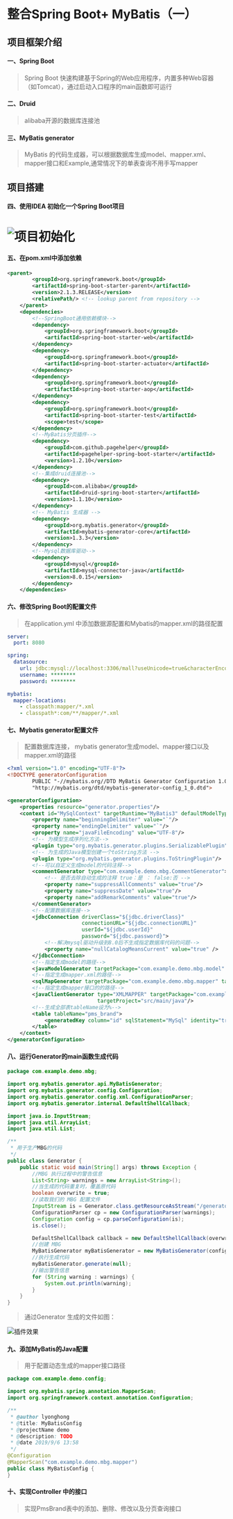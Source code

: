 # 						整合Spring Boot+ MyBatis（一）

 ## 项目框架介绍

#### 一、Spring Boot

> Spring Boot 快速构建基于Spring的Web应用程序，内置多种Web容器（如Tomcat），通过启动入口程序的main函数即可运行

#### 二、Druid

> alibaba开源的数据库连接池

#### 三、MyBatis generator

> MyBatis 的代码生成器，可以根据数据库生成model、mapper.xml、mapper接口和Example,通常情况下的单表查询不用手写mapper

## 项目搭建

#### 四、使用IDEA 初始化一个Spring Boot项目


![项目初始化](https://github.com/lyonghong/Spring-Boot/edit/masterimage\初始化项目.jpg)
=======

#### 五、在pom.xml中添加依赖

```xml
<parent>
        <groupId>org.springframework.boot</groupId>
        <artifactId>spring-boot-starter-parent</artifactId>
        <version>2.1.3.RELEASE</version>
        <relativePath/> <!-- lookup parent from repository -->
    </parent>
    <dependencies>
        <!--SpringBoot通用依赖模块-->
        <dependency>
            <groupId>org.springframework.boot</groupId>
            <artifactId>spring-boot-starter-web</artifactId>
        </dependency>
        <dependency>
            <groupId>org.springframework.boot</groupId>
            <artifactId>spring-boot-starter-actuator</artifactId>
        </dependency>
        <dependency>
            <groupId>org.springframework.boot</groupId>
            <artifactId>spring-boot-starter-aop</artifactId>
        </dependency>
        <dependency>
            <groupId>org.springframework.boot</groupId>
            <artifactId>spring-boot-starter-test</artifactId>
            <scope>test</scope>
        </dependency>
        <!--MyBatis分页插件-->
        <dependency>
            <groupId>com.github.pagehelper</groupId>
            <artifactId>pagehelper-spring-boot-starter</artifactId>
            <version>1.2.10</version>
        </dependency>
        <!--集成druid连接池-->
        <dependency>
            <groupId>com.alibaba</groupId>
            <artifactId>druid-spring-boot-starter</artifactId>
            <version>1.1.10</version>
        </dependency>
        <!-- MyBatis 生成器 -->
        <dependency>
            <groupId>org.mybatis.generator</groupId>
            <artifactId>mybatis-generator-core</artifactId>
            <version>1.3.3</version>
        </dependency>
        <!--Mysql数据库驱动-->
        <dependency>
            <groupId>mysql</groupId>
            <artifactId>mysql-connector-java</artifactId>
            <version>8.0.15</version>
        </dependency>
    </dependencies>

```

#### 六、修改Spring Boot的配置文件

> 在application.yml 中添加数据源配置和Mybatis的mapper.xml的路径配置

```yml
server:
  port: 8080

spring:
  datasource:
    url: jdbc:mysql://localhost:3306/mall?useUnicode=true&characterEncoding=utf-8&serverTimezone=Asia/Shanghai
    username: ********
    password: ********

mybatis:
  mapper-locations:
    - classpath:mapper/*.xml
    - classpath*:com/**/mapper/*.xml

```

####  七、Mybatis generator配置文件

> 配置数据库连接， mybatis generator生成model、mapper接口以及mapper.xml的路径

```xml
<?xml version="1.0" encoding="UTF-8"?>
<!DOCTYPE generatorConfiguration
        PUBLIC "-//mybatis.org//DTD MyBatis Generator Configuration 1.0//EN"
        "http://mybatis.org/dtd/mybatis-generator-config_1_0.dtd">

<generatorConfiguration>
    <properties resource="generator.properties"/>
    <context id="MySqlContext" targetRuntime="MyBatis3" defaultModelType="flat">
        <property name="beginningDelimiter" value="`"/>
        <property name="endingDelimiter" value="`"/>
        <property name="javaFileEncoding" value="UTF-8"/>
        <!-- 为模型生成序列化方法-->
        <plugin type="org.mybatis.generator.plugins.SerializablePlugin"/>
        <!-- 为生成的Java模型创建一个toString方法 -->
        <plugin type="org.mybatis.generator.plugins.ToStringPlugin"/>
        <!--可以自定义生成model的代码注释-->
        <commentGenerator type="com.example.demo.mbg.CommentGenerator">
            <!-- 是否去除自动生成的注释 true：是 ： false:否 -->
            <property name="suppressAllComments" value="true"/>
            <property name="suppressDate" value="true"/>
            <property name="addRemarkComments" value="true"/>
        </commentGenerator>
        <!--配置数据库连接-->
        <jdbcConnection driverClass="${jdbc.driverClass}"
                        connectionURL="${jdbc.connectionURL}"
                        userId="${jdbc.userId}"
                        password="${jdbc.password}">
            <!--解决mysql驱动升级到8.0后不生成指定数据库代码的问题-->
            <property name="nullCatalogMeansCurrent" value="true" />
        </jdbcConnection>
        <!--指定生成model的路径-->
        <javaModelGenerator targetPackage="com.example.demo.mbg.model" targetProject="src/main/java"/>
        <!--指定生成mapper.xml的路径-->
        <sqlMapGenerator targetPackage="com.example.demo.mbg.mapper" targetProject="src/main/resources"/>
        <!--指定生成mapper接口的的路径-->
        <javaClientGenerator type="XMLMAPPER" targetPackage="com.example.demo.mbg.mapper"
                             targetProject="src/main/java"/>
        <!--生成全部表tableName设为%-->
        <table tableName="pms_brand">
            <generatedKey column="id" sqlStatement="MySql" identity="true"/>
        </table>
    </context>
</generatorConfiguration>

```

#### 八、运行Generator的main函数生成代码

```java
package com.example.demo.mbg;

import org.mybatis.generator.api.MyBatisGenerator;
import org.mybatis.generator.config.Configuration;
import org.mybatis.generator.config.xml.ConfigurationParser;
import org.mybatis.generator.internal.DefaultShellCallback;

import java.io.InputStream;
import java.util.ArrayList;
import java.util.List;

/**
 * 用于生产MBG的代码
 */
public class Generator {
    public static void main(String[] args) throws Exception {
        //MBG 执行过程中的警告信息
        List<String> warnings = new ArrayList<String>();
        //当生成的代码重复时，覆盖原代码
        boolean overwrite = true;
        //读取我们的 MBG 配置文件
        InputStream is = Generator.class.getResourceAsStream("/generatorConfig.xml");
        ConfigurationParser cp = new ConfigurationParser(warnings);
        Configuration config = cp.parseConfiguration(is);
        is.close();

        DefaultShellCallback callback = new DefaultShellCallback(overwrite);
        //创建 MBG
        MyBatisGenerator myBatisGenerator = new MyBatisGenerator(config, callback, warnings);
        //执行生成代码
        myBatisGenerator.generate(null);
        //输出警告信息
        for (String warning : warnings) {
            System.out.println(warning);
        }
    }
}

```

> 通过Generator 生成的文件如图：

![插件效果](H:\photo\自动生成插件.png)



#### 九、添加MyBatis的Java配置

> 用于配置动态生成的mapper接口路径

 

```java
package com.example.demo.config;

import org.mybatis.spring.annotation.MapperScan;
import org.springframework.context.annotation.Configuration;

/**
 * @author lyonghong
 * @title: MyBatisConfig
 * @projectName demo
 * @description: TODO
 * @date 2019/9/6 13:58
 */
@Configuration
@MapperScan("com.example.demo.mbg.mapper")
public class MyBatisConfig {
}

```

#### 十、实现Controller 中的接口

> 实现PmsBrand表中的添加、删除、修改以及分页查询接口





###                                                                                                                                                                                                                                                                                                                                                                                                                                                                                                                                                                                                                                                                                                                                                                                                                                                                                                                                                                                                                                                                                                                                                                                                                                                                                                                                                                                                                                                                                                                                                                                                                                                                                                                                                                                                                                                                                                                                                                                                                                                                                                                                                                                                                                                                                                                                                                                                                                                                                                                                                                                                                                                                                                                                                                                                                                                                                                                                                                                                                                                                                                                                                                                                                                                                               























